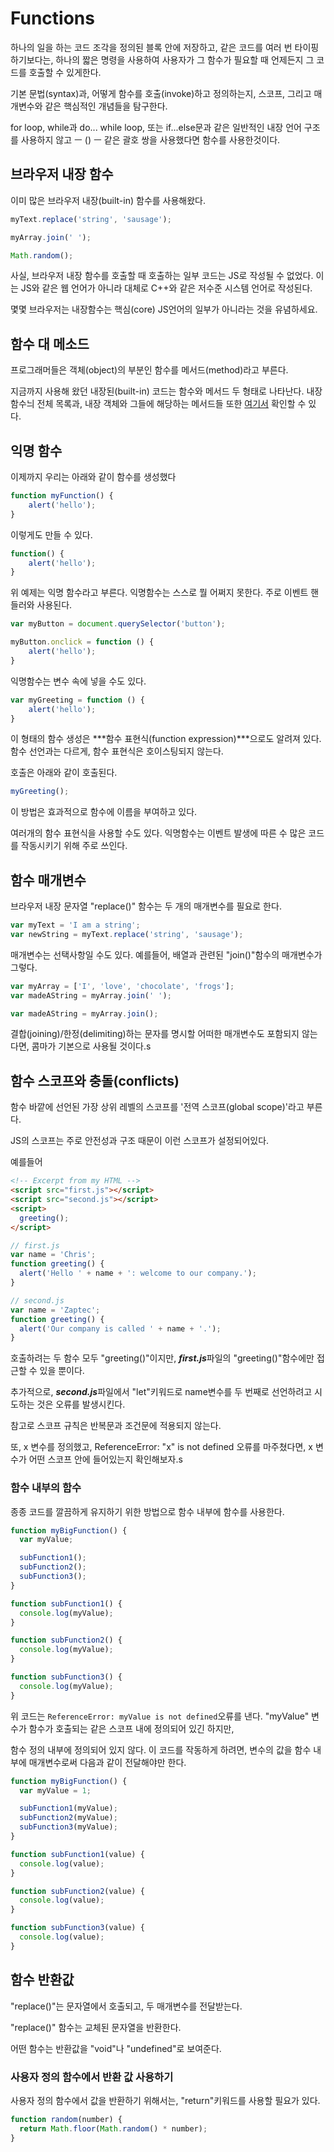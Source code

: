 # Functions
하나의 일을 하는 코드 조각을 정의된 블록 안에 저장하고, 같은 코드를 여러 번 타이핑하기보다는, 하나의 짧은 명령을 사용하여 사용자가 그 함수가 필요할 때 언제든지 그 코드를 호출할 수 있게한다.

기본 문법(syntax)과, 어떻게 함수를 호출(invoke)하고 정의하는지, 스코프, 그리고 매개변수와 같은 핵심적인 개념들을 탐구한다.

for loop, while과 do... while loop, 또는 if...else문과 같은 일반적인 내장 언어 구조를 사용하지 않고 ㅡ () ㅡ 같은 괄호 쌍을 사용했다면 함수를 사용한것이다.

## 브라우저 내장 함수
이미 많은 브라우저 내장(built-in) 함수를 사용해왔다.
```javascript
myText.replace('string', 'sausage');

myArray.join(' ');

Math.random();
```

사실, 브라우저 내장 함수를 호출할 때 호출하는 일부 코드는 JS로 작성될 수 없었다. 이는 JS와 같은 웹 언어가 아니라 대체로 C++와 같은 저수준 시스템 언어로 작성된다.

몇몇 브라우저는 내장함수는 핵심(core) JS언어의 일부가 아니라는 것을 유념하세요.

## 함수 대 메소드
프로그래머들은 객체(object)의 부분인 함수를 메서드(method)라고 부른다.

지금까지 사용해 왔던 내장된(built-in) 코드는 함수와 메서드 두 형태로 나타난다.
내장 함수늬 전체 목록과, 내장 객체와 그들에 해당하는 메서드들 또한 [여기서](https://developer.mozilla.org/ko/docs/Web/JavaScript/Reference/Global_Objects) 확인할 수 있다.

## 익명 함수
이제까지 우리는 아래와 같이 함수를 생성했다
```javascript
function myFunction() {
    alert('hello');
}
```

이렇게도 만들 수 있다.
```javascript
function() {
    alert('hello');
}
```
위 예제는 익명 함수라고 부른다. 익명함수는 스스로 뭘 어쩌지 못한다. 주로 이벤트 핸들러와 사용된다.
```javascript
var myButton = document.querySelector('button');

myButton.onclick = function () {
    alert('hello');
}
```

익명함수는 변수 속에 넣을 수도 있다.
```javascript
var myGreeting = function () {
    alert('hello');
}
```
이 형태의 함수 생성은 ***함수 표현식(function expression)***으로도 알려져 있다. 함수 선언과는 다르게, 함수 표현식은 호이스팅되지 않는다.

호출은 아래와 같이 호출된다.
```javascript
myGreeting();
```
이 방법은 효과적으로 함수에 이름을 부여하고 있다.

여러개의 함수 표현식을 사용할 수도 있다. 익명함수는 이벤트 발생에 따른 수 많은 코드를 작동시키기 위해 주로 쓰인다.

## 함수 매개변수
브라우저 내장 문자열 "replace()" 함수는 두 개의 매개변수를 필요로 한다.

```javascript
var myText = 'I am a string';
var newString = myText.replace('string', 'sausage');
```

매개변수는 선택사항일 수도 있다. 예를들어, 배열과 관련된 "join()"함수의 매개변수가 그렇다.

```javascript
var myArray = ['I', 'love', 'chocolate', 'frogs'];
var madeAString = myArray.join(' ');

var madeAString = myArray.join();
```

결합(joining)/한정(delimiting)하는 문자를 명시할 어떠한 매개변수도 포함되지 않는다면, 콤마가 기본으로 사용될 것이다.s

## 함수 스코프와 충돌(conflicts)
함수 바깥에 선언된 가장 상위 레벨의 스코프를 '전역 스코프(global scope)'라고 부른다.

JS의 스코프는 주로 안전성과 구조 때문이 이런 스코프가 설정되어있다. 

예를들어
```html
<!-- Excerpt from my HTML -->
<script src="first.js"></script>
<script src="second.js"></script>
<script>
  greeting();
</script>
```
```javascript
// first.js
var name = 'Chris';
function greeting() {
  alert('Hello ' + name + ': welcome to our company.');
}
```
```javascript
// second.js
var name = 'Zaptec';
function greeting() {
  alert('Our company is called ' + name + '.');
}
```
호출하려는 두 함수 모두 "greeting()"이지만, ***first.js***파일의 "greeting()"함수에만 접근할 수 있을 뿐이다.

추가적으로, ***second.js***파일에서  "let"키워드로 name변수를 두 번째로 선언하려고 시도하는 것은 오류를 발생시킨다.

참고로 스코프 규칙은 반복문과 조건문에 적용되지 않는다. 

또, x 변수를 정의했고, ReferenceError: "x" is not defined 오류를 마주쳤다면, x 변수가 어떤 스코프 안에 들어있는지 확인해보자.s

### 함수 내부의 함수
종종 코드를 깔끔하게 유지하기 위한 방법으로 함수 내부에 함수를 사용한다.

```javascript
function myBigFunction() {
  var myValue;

  subFunction1();
  subFunction2();
  subFunction3();
}

function subFunction1() {
  console.log(myValue);
}

function subFunction2() {
  console.log(myValue);
}

function subFunction3() {
  console.log(myValue);
}
```
위 코드는 ```ReferenceError: myValue is not defined```오류를 낸다. "myValue" 변수가 함수가 호출되는 같은 스코프 내에 정의되어 있긴 하지만, 

함수 정의 내부에 정의되어 있지 않다. 이 코드를 작동하게 하려면, 변수의 값을 함수 내부에 매개변수로써 다음과 같이 전달해야만 한다.

```javascript
function myBigFunction() {
  var myValue = 1;

  subFunction1(myValue);
  subFunction2(myValue);
  subFunction3(myValue);
}

function subFunction1(value) {
  console.log(value);
}

function subFunction2(value) {
  console.log(value);
}

function subFunction3(value) {
  console.log(value);
}
```

## 함수 반환값
"replace()"는 문자열에서 호출되고, 두 매개변수를 전달받는다.

"replace()" 함수는 교체된 문자열을 반환한다.

어떤 함수는 반환값을 "void"나 "undefined"로 보여준다.

### 사용자 정의 함수에서 반환 값 사용하기
사용자 정의 함수에서 값을 반환하기 위해서는, "return"키워드를 사용할 필요가 있다.
```javascript
function random(number) {
  return Math.floor(Math.random() * number);
}
```

